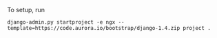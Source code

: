 To setup, run

    django-admin.py startproject -e ngx --template=https://code.aurora.io/bootstrap/django-1.4.zip project .
